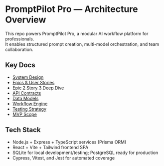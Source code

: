 # PromptPilot Pro — Architecture Overview

This repo powers PromptPilot Pro, a modular AI workflow platform for professionals.  
It enables structured prompt creation, multi-model orchestration, and team collaboration.

## Key Docs
- [System Design](./SYSTEM_DESIGN.md)
- [Epics & User Stories](./EPICS.md)
- [Epic 2 Story 3 Deep Dive](./EPIC2_STORY3.md)
- [API Contracts](./API.md)
- [Data Models](./DATA_MODELS.md)
- [Workflow Engine](./WORKFLOW_ENGINE.md)
- [Testing Strategy](../TESTING.md)
- [MVP Scope](./MVP_SCOPE.md)

## Tech Stack
- Node.js + Express + TypeScript services (Prisma ORM)
- React + Vite + Tailwind frontend SPA
- SQLite for local development/testing; PostgreSQL ready for production
- Cypress, Vitest, and Jest for automated coverage
